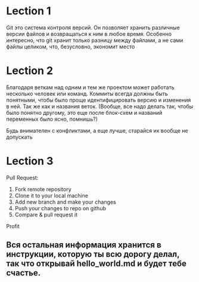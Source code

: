 # Lection 1

Git это система контроля версий. Он позволяет хранить различные версии файлов и возвращаться к ним в любое время. Особенно интересно, что git хранит только разницу между файлами, а не сами файлы целиком, что, безусловно, экономит место

# Lection 2

Благодаря веткам над одним и тем же проектом может работать несколько человек или команд. Коммиты всегда должны быть понятными, чтобы было проще идентифицировать версию и изменения в ней. Так же как и названия веток. (Вообще, все надо делать так, чтобы было понятно другому, это еще после блок-схем и названий переменных было ясно, помнишь?)

Будь внимателен с конфликтами, а еще лучше, старайся их вообще не допускать

# Lection 3

Pull Request:

1. Fork remote repository
2. Clone it to your local machine
3. Add new branch and make your changes
4. Push your changes to repo on github
5. Compare & pull request it

Profit

## Вся остальная информация хранится в инструкции, которую ты всю дорогу делал, так что открывай hello_world.md и будет тебе счастье.